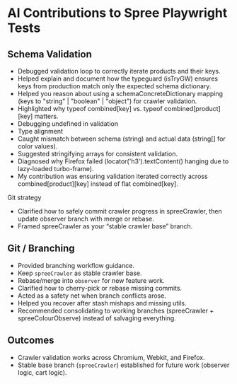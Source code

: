 # AI Contributions to Spree Playwright Tests

## Schema Validation
- Debugged validation loop to correctly iterate products and their keys.
- Helped explain and document how the typeguard (isTryGW) ensures keys from production match only the expected schema dictionary.
- Helped you reason about using a schemaConcreteDictionary mapping (keys to "string" | "boolean" | "object") for crawler validation.
- Highlighted why typeof combined[key] vs. typeof combined[product][key] matters.
- Debugging undefined in validation
- Type alignment
- Caught mismatch between schema (string) and actual data (string[] for color values).
- Suggested stringifying arrays for consistent validation.
- Diagnosed why Firefox failed (locator('h3').textContent() hanging due to lazy-loaded turbo-frame).
- My contribution was ensuring validation iterated correctly across combined[product][key] instead of flat combined[key].

Git strategy

- Clarified how to safely commit crawler progress in spreeCrawler, then update observer branch with merge or rebase.
- Framed spreeCrawler as your “stable crawler base” branch.


## Git / Branching
- Provided branching workflow guidance.
- Keep `spreeCrawler` as stable crawler base.
- Rebase/merge into `observer` for new feature work.
- Clarified how to cherry-pick or rebase missing commits.
- Acted as a safety net when branch conflicts arose.
- Helped you recover after stash mishaps and missing utils.
- Recommended consolidating to working branches (spreeCrawler + spreeColourObserve) instead of salvaging everything.

## Outcomes
- Crawler validation works across Chromium, Webkit, and Firefox.
- Stable base branch (`spreeCrawler`) established for future work (observer logic, cart logic).




